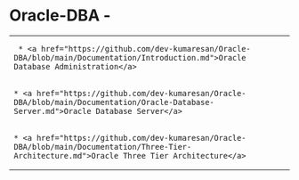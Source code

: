 # Oracle-DBA -
<table>
<tr>
  <td>

    
     * <a href="https://github.com/dev-kumaresan/Oracle-DBA/blob/main/Documentation/Introduction.md">Oracle Database Administration</a>
  </td>
</tr>
<tr>
  <td>

    * <a href="https://github.com/dev-kumaresan/Oracle-DBA/blob/main/Documentation/Oracle-Database-Server.md">Oracle Database Server</a>
  </td>
</tr>
<tr>
  <td>

    * <a href="https://github.com/dev-kumaresan/Oracle-DBA/blob/main/Documentation/Three-Tier-Architecture.md">Oracle Three Tier Architecture</a>
  </td>
</tr>
</table>
